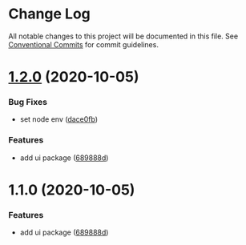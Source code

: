 # Change Log

All notable changes to this project will be documented in this file.
See [Conventional Commits](https://conventionalcommits.org) for commit guidelines.

# [1.2.0](https://github.com/jakehamilton/packages/compare/@jakehamilton/ui@1.1.0...@jakehamilton/ui@1.2.0) (2020-10-05)


### Bug Fixes

* set node env ([dace0fb](https://github.com/jakehamilton/packages/commit/dace0fb2d900180fdf4a54174681cd28abf001ab))


### Features

* add ui package ([689888d](https://github.com/jakehamilton/packages/commit/689888da4e56d240cc7d02ca663a45b8bd9a7ebc))





# 1.1.0 (2020-10-05)


### Features

* add ui package ([689888d](https://github.com/jakehamilton/packages/commit/689888da4e56d240cc7d02ca663a45b8bd9a7ebc))
